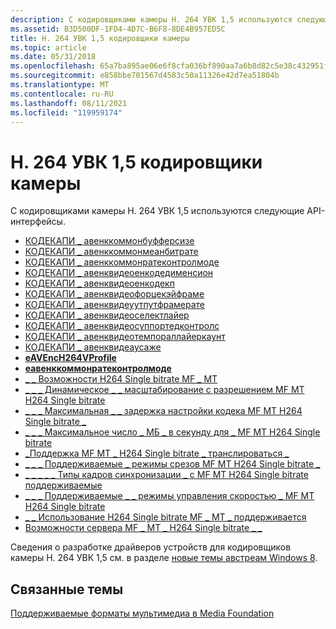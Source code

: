 ```yaml
---
description: С кодировщиками камеры H. 264 УВК 1,5 используются следующие API-интерфейсы.
ms.assetid: B3D500DF-1FD4-4D7C-B6F8-8DE4B957ED5C
title: H. 264 УВК 1,5 кодировщики камеры
ms.topic: article
ms.date: 05/31/2018
ms.openlocfilehash: 65a7ba895ae06e6f8cfa036bf890aa7a6b8d82c5e38c432951f44cb44899c580
ms.sourcegitcommit: e858bbe701567d4583c50a11326e42d7ea51804b
ms.translationtype: MT
ms.contentlocale: ru-RU
ms.lasthandoff: 08/11/2021
ms.locfileid: "119959174"
---
```

# <a name="h264-uvc-15-camera-encoders"></a>H. 264 УВК 1,5 кодировщики камеры

С кодировщиками камеры H. 264 УВК 1,5 используются следующие API-интерфейсы.

-   [КОДЕКАПИ \_ авенккоммонбуфферсизе](/windows/desktop/DirectShow/avenccommonbuffersize-property)
-   [КОДЕКАПИ \_ авенккоммонмеанбитрате](/windows/desktop/DirectShow/avenccommonmeanbitrate-property)
-   [КОДЕКАПИ \_ авенккоммонратеконтролмоде](/windows/desktop/DirectShow/avenccommonratecontrolmode-property)
-   [КОДЕКАПИ \_ авенквидеоенкодедименсион](/windows/desktop/DirectShow/avencvideoencodedimension-property)
-   [КОДЕКАПИ \_ авенквидеоенкодекп](codecapi-avencvideoencodeqp.md)
-   [КОДЕКАПИ \_ авенквидеофорцекэйфраме](codecapi-avencvideoforcekeyframe.md)
-   [КОДЕКАПИ \_ авенквидеуутпутфрамерате](/windows/desktop/DirectShow/avencvideooutputframerate-property)
-   [КОДЕКАПИ \_ авенквидеоселектлайер](codecapi-avencvideoselectlayer.md)
-   [КОДЕКАПИ \_ авенквидеосуппортедконтролс](codecapi-avencvideosupportedcontrols.md)
-   [КОДЕКАПИ \_ авенквидеотемпораллайеркаунт](codecapi-avencvideotemporallayercount.md)
-   [КОДЕКАПИ \_ авенквидеаусаже](codecapi-avencvideousage.md)
-   [**eAVEncH264VProfile**](/windows/desktop/api/codecapi/ne-codecapi-eavench264vprofile)
-   [**еавенккоммонратеконтролмоде**](/windows/desktop/api/codecapi/ne-codecapi-eavenccommonratecontrolmode)
-   [\_ \_ Возможности H264 Single bitrate MF \_ MT](mf-mt-h264-capabilities.md)
-   [\_ \_ \_ Динамическое \_ \_ масштабирование с разрешением MF MT H264 Single bitrate](https://www.bing.com/search?q=MF\_MT\_H264\_DYNAMIC\_RESOLUTION\_SCALING)
-   [\_ \_ \_ Максимальная \_ \_ задержка настройки кодека MF MT H264 Single bitrate \_](mf-mt-h264-max-codec-config-delay.md)
-   [\_ \_ \_ Максимальное число \_ МБ \_ в секунду для \_ MF MT H264 Single bitrate](mf-mt-h264-max-mb-per-sec.md)
-   [\_Поддержка MF MT \_ H264 Single bitrate \_ транслироваться \_](mf-mt-h264-simulcast-support.md)
-   [\_ \_ \_ Поддерживаемые \_ режимы срезов MF MT H264 Single bitrate \_](mf-mt-h264-supported-slice-modes.md)
-   [\_ \_ \_ \_ \_ Типы кадров синхронизации \_ с MF MT H264 Single bitrate поддерживаемые](mf-mt-h264-supported-sync-frame-types.md)
-   [\_ \_ \_ Поддерживаемые \_ \_ режимы управления скоростью \_ MF MT H264 Single bitrate](mf-mt-h264-supported-rate-control-modes.md)
-   [\_ \_ Использование H264 Single bitrate MF \_ MT \_ поддерживается](mf-mt-h264-supported-usages.md)
-   [Возможности сервера MF \_ MT \_ H264 Single bitrate \_ \_](mf-mt-h264-svc-capabilities.md)

Сведения о разработке драйверов устройств для кодировщиков камеры H. 264 УВК 1,5 см. в разделе [новые темы австреам Windows 8](/windows-hardware/drivers/stream/new-windows-8-ddis).

## <a name="related-topics"></a>Связанные темы

<dl> <dt>

[Поддерживаемые форматы мультимедиа в Media Foundation](supported-media-formats-in-media-foundation.md)
</dt> </dl>

 

 
